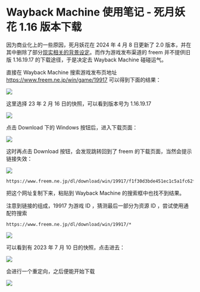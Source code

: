 # Wayback Machine 使用笔记 - 死月妖花 1.16 版本下载

因为商业化上的一些原因，死月妖花在 2024 年 4 月 8 日更新了 2.0 版本，并在其中删除了部分[现实相关的背景设定](https://web.archive.org/web/20250408031901/https://bgm.tv/blog/342664)。而作为游戏发布渠道的 freem 并不提供旧版 1.16.19.17 的下载途径，于是决定去 Wayback Machine 碰碰运气。

直接在 Wayback Machine 搜索游戏发布页地址 https://www.freem.ne.jp/win/game/19917 可以得到下面的结果：

![](./img/wayback_00.png)

这里选择 23 年 2 月 16 日的快照，可以看到版本号为 1.16.19.17

![](./img/wayback_01.png)

点击 Download 下的 Windows 按钮后，进入下载页面：

![](./img/wayback_02.png)

这时再点击 Download 按钮，会发现跳转回到了 freem 的下载页面，当然会提示链接失效：

![](./img/wayback_03.png)

```
https://www.freem.ne.jp/dl/download/win/19917/f1f30d3bde451ec1c5a1fc62f3a0bc4e
```

把这个网址复制下来，粘贴到 Wayback Machine 的搜索框中也找不到结果。

注意到链接的组成，19917 为游戏 ID ，猜测最后一部分为资源 ID ，尝试使用通配符搜索

```
https://www.freem.ne.jp/dl/download/win/19917/*
```

![](./img/wayback_04.png)

可以看到有 2023 年 7 月 10 日的快照，点击进去：

![](./img/wayback_05.png)

会进行一个重定向，之后便能开始下载

![](./img/wayback_06.png)
